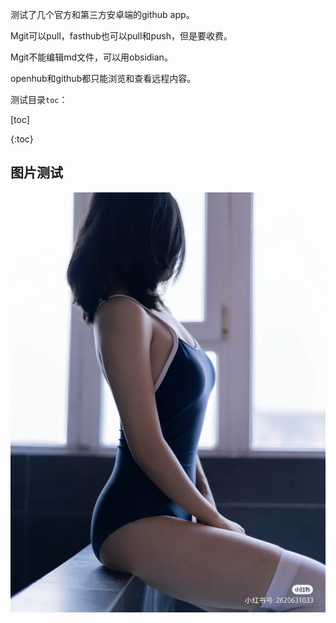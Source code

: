 测试了几个官方和第三方安卓端的github app。

Mgit可以pull，fasthub也可以pull和push，但是要收费。

Mgit不能编辑md文件，可以用obsidian。

openhub和github都只能浏览和查看远程内容。


测试目录`toc`：

[toc]

{:toc}



## 图片测试
![](/images/1638154459753B22BC3C814B83EF8.jpg)

